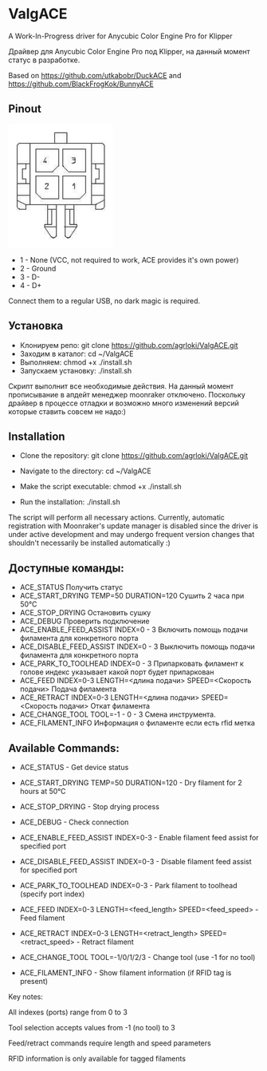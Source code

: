 # ValgACE

A Work-In-Progress driver for Anycubic Color Engine Pro for Klipper


Драйвер для Anycubic Color Engine Pro под Klipper, на данный момент статус в разработке.

Based on https://github.com/utkabobr/DuckACE
and https://github.com/BlackFrogKok/BunnyACE

## Pinout

![Molex](/.github/img/molex.png)

- 1 - None (VCC, not required to work, ACE provides it's own power)
- 2 - Ground
- 3 - D-
- 4 - D+

Connect them to a regular USB, no dark magic is required.

## Установка
- Клонируем репо: git clone https://github.com/agrloki/ValgACE.git
- Заходим в каталог: cd ~/ValgACE
- Выполняем: chmod +x ./install.sh
- Запускаем установку: ./install.sh

Скрипт выполнит все необходимые действия. На данный момент прописывание в апдейт менеджер moonraker отключено. 
Поскольку драйвер в процессе отладки и возможно много изменений версий которые ставить совсем не надо:)

## Installation
- Clone the repository:
    git clone https://github.com/agrloki/ValgACE.git

- Navigate to the directory:
    cd ~/ValgACE

- Make the script executable:
    chmod +x ./install.sh

- Run the installation:
    ./install.sh

The script will perform all necessary actions. Currently, automatic registration with Moonraker's update manager is disabled since the driver is under active development and may undergo frequent version changes that shouldn't necessarily be installed automatically :)

## Доступные команды:
- ACE_STATUS                               Получить статус
- ACE_START_DRYING TEMP=50 DURATION=120    Сушить 2 часа при 50°C
- ACE_STOP_DRYING                          Остановить сушку
- ACE_DEBUG                                Проверить подключение
- ACE_ENABLE_FEED_ASSIST INDEX=0 - 3       Включить помощь подачи филамента для конкретного порта
- ACE_DISABLE_FEED_ASSIST INDEX=0 - 3      Выключить помощь подачи филамента для конкретного порта
- ACE_PARK_TO_TOOLHEAD INDEX=0 - 3         Припарковать филамент к голове индекс указывает какой порт будет припаркован
- ACE_FEED INDEX=0-3 LENGTH=<длина подачи> SPEED=<Скорость подачи>     Подача филамента
- ACE_RETRACT INDEX=0-3 LENGTH=<длина подачи> SPEED=<Скорость подачи>  Откат филамента
- ACE_CHANGE_TOOL TOOL=-1 - 0 - 3          Смена инструмента. 
- ACE_FILAMENT_INFO                        Информация о филаменте если есть rfid метка

## Available Commands:

- ACE_STATUS - Get device status

- ACE_START_DRYING TEMP=50 DURATION=120 - Dry filament for 2 hours at 50°C

- ACE_STOP_DRYING - Stop drying process

- ACE_DEBUG - Check connection

- ACE_ENABLE_FEED_ASSIST INDEX=0-3 - Enable filament feed assist for specified port

- ACE_DISABLE_FEED_ASSIST INDEX=0-3 - Disable filament feed assist for specified port

- ACE_PARK_TO_TOOLHEAD INDEX=0-3 - Park filament to toolhead (specify port index)

- ACE_FEED INDEX=0-3 LENGTH=<feed_length> SPEED=<feed_speed> - Feed filament

- ACE_RETRACT INDEX=0-3 LENGTH=<retract_length> SPEED=<retract_speed> - Retract filament

- ACE_CHANGE_TOOL TOOL=-1/0/1/2/3 - Change tool (use -1 for no tool)

- ACE_FILAMENT_INFO - Show filament information (if RFID tag is present)

Key notes:

All indexes (ports) range from 0 to 3

Tool selection accepts values from -1 (no tool) to 3

Feed/retract commands require length and speed parameters

RFID information is only available for tagged filaments